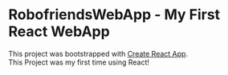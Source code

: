 # RobofriendsWebApp - My First React WebApp

This project was bootstrapped with [Create React App](https://github.com/facebook/create-react-app).  
This Project was my first time using React!
